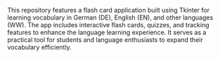 This repository features a flash card application built using Tkinter for learning vocabulary in German (DE), English (EN), and other languages (WW). The app includes interactive flash cards, quizzes, and tracking features to enhance the language learning experience. It serves as a practical tool for students and language enthusiasts to expand their vocabulary efficiently.
